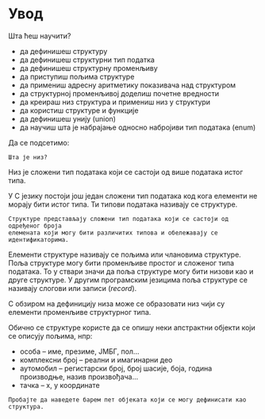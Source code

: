 # Увод

Шта ћеш научити?

- да дефинишеш структуру
- да дефинишеш структурни тип податка
- да дефинишеш структурну променљиву
- да приступиш пољима структуре
- да примениш адресну аритметику показивача над структуром
- да структурној променљивој доделиш почетне вредности
- да креираш низ структура и примениш низ у структури
- да користиш структуре и функције
- да дефинишеш унију (union)
- да научиш шта је набрајање односно набројиви тип података (enum)

Да се подсетимо:

```{questionnote}
Шта је низ?
```

Низ је сложени тип података који се састоји од више података истог
типа.

У С језику постоји још један сложени тип података код кога елементи не морају
бити истог типа. Ти типови података називају се структуре.

```{infonote}
Структуре представљају сложени тип података који се састоји од одређеног броја
елемената који могу бити различитих типова и обележавају се идентификаторима.
```

Елементи структуре називају се пољима или члановима структуре. Поља структуре
могу бити променљиве простог и сложеног типа података. То у ствари значи да
поља структуре могу бити низови као и друге структуре. У другим програмским
језицима поља структуре се називају слогови или записи (*record*).

С обзиром на дефиницију низа може се образовати низ чији су елементи променљиве
структурног типа.

Обично се структуре користе да се опишу неки апстрактни објекти који се описују
пољима, нпр:

- особа – име, презиме, ЈМБГ, пол...
- комплексни број – реални и имагинарни део
- аутомобил – регистарски број, број шасије, боја, година производње, назив произвођача...
- тачка – x, y координате

```{questionnote}
Пробајте да наведете барем пет објеката који се могу дефинисати као
структура.
```
